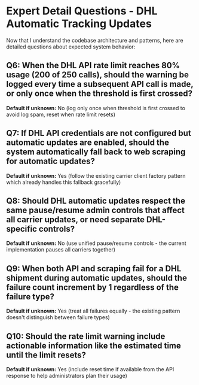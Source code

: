 # Expert Detail Questions - DHL Automatic Tracking Updates

Now that I understand the codebase architecture and patterns, here are detailed questions about expected system behavior:

## Q6: When the DHL API rate limit reaches 80% usage (200 of 250 calls), should the warning be logged every time a subsequent API call is made, or only once when the threshold is first crossed?
**Default if unknown:** No (log only once when threshold is first crossed to avoid log spam, reset when rate limit resets)

## Q7: If DHL API credentials are not configured but automatic updates are enabled, should the system automatically fall back to web scraping for automatic updates?
**Default if unknown:** Yes (follow the existing carrier client factory pattern which already handles this fallback gracefully)

## Q8: Should DHL automatic updates respect the same pause/resume admin controls that affect all carrier updates, or need separate DHL-specific controls?
**Default if unknown:** No (use unified pause/resume controls - the current implementation pauses all carriers together)

## Q9: When both API and scraping fail for a DHL shipment during automatic updates, should the failure count increment by 1 regardless of the failure type?
**Default if unknown:** Yes (treat all failures equally - the existing pattern doesn't distinguish between failure types)

## Q10: Should the rate limit warning include actionable information like the estimated time until the limit resets?
**Default if unknown:** Yes (include reset time if available from the API response to help administrators plan their usage)